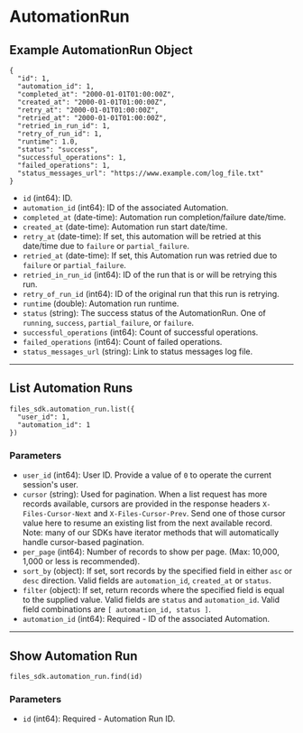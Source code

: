 # AutomationRun

## Example AutomationRun Object

```
{
  "id": 1,
  "automation_id": 1,
  "completed_at": "2000-01-01T01:00:00Z",
  "created_at": "2000-01-01T01:00:00Z",
  "retry_at": "2000-01-01T01:00:00Z",
  "retried_at": "2000-01-01T01:00:00Z",
  "retried_in_run_id": 1,
  "retry_of_run_id": 1,
  "runtime": 1.0,
  "status": "success",
  "successful_operations": 1,
  "failed_operations": 1,
  "status_messages_url": "https://www.example.com/log_file.txt"
}
```

* `id` (int64): ID.
* `automation_id` (int64): ID of the associated Automation.
* `completed_at` (date-time): Automation run completion/failure date/time.
* `created_at` (date-time): Automation run start date/time.
* `retry_at` (date-time): If set, this automation will be retried at this date/time due to `failure` or `partial_failure`.
* `retried_at` (date-time): If set, this Automation run was retried due to `failure` or `partial_failure`.
* `retried_in_run_id` (int64): ID of the run that is or will be retrying this run.
* `retry_of_run_id` (int64): ID of the original run that this run is retrying.
* `runtime` (double): Automation run runtime.
* `status` (string): The success status of the AutomationRun. One of `running`, `success`, `partial_failure`, or `failure`.
* `successful_operations` (int64): Count of successful operations.
* `failed_operations` (int64): Count of failed operations.
* `status_messages_url` (string): Link to status messages log file.


---

## List Automation Runs

```
files_sdk.automation_run.list({
  "user_id": 1,
  "automation_id": 1
})
```

### Parameters

* `user_id` (int64): User ID.  Provide a value of `0` to operate the current session's user.
* `cursor` (string): Used for pagination.  When a list request has more records available, cursors are provided in the response headers `X-Files-Cursor-Next` and `X-Files-Cursor-Prev`.  Send one of those cursor value here to resume an existing list from the next available record.  Note: many of our SDKs have iterator methods that will automatically handle cursor-based pagination.
* `per_page` (int64): Number of records to show per page.  (Max: 10,000, 1,000 or less is recommended).
* `sort_by` (object): If set, sort records by the specified field in either `asc` or `desc` direction. Valid fields are `automation_id`, `created_at` or `status`.
* `filter` (object): If set, return records where the specified field is equal to the supplied value. Valid fields are `status` and `automation_id`. Valid field combinations are `[ automation_id, status ]`.
* `automation_id` (int64): Required - ID of the associated Automation.


---

## Show Automation Run

```
files_sdk.automation_run.find(id)
```

### Parameters

* `id` (int64): Required - Automation Run ID.
